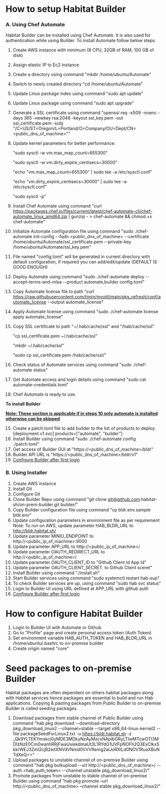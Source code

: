 # How to setup Habitat Builder
### A. Using Chef Automate
Habitat Builder can be installed using Chef Automate. It is also used for authentication while using Builder. To install Automate follow below steps.
 
1. Create AWS instance with minimum (8 CPU, 32GB of RAM, 100 GB of disk)
2. Assign elastic IP to Ec2 instance
3. Create a directory using command "mkdir /home/ubuntu/Automate"
4. Switch to newly created directory "cd /home/ubuntu/Automate"
5. Update Linux package index using command "sudo apt update"
6. Update Linux package using command "sudo apt upgrade"
7. Generate a SSL certificate using command "openssl req -x509 -noenc -days 365 -newkey rsa:2048 -keyout ssl_key.pem -out ssl_certificate.pem -subj "/C=US/ST=Oregon/L=Portland/O=Company/OU=Dept/CN=<public_dns_of_machine>""
8. Update kernel parameters for better performance:

    "sudo sysctl -w vm.max_map_count=655300"

    "sudo sysctl -w vm.dirty_expire_centisecs=30000"

    "echo "vm.max_map_count=655300" | sudo tee -a /etc/sysctl.conf"

    "echo "vm.dirty_expire_centisecs=30000" | sudo tee -a /etc/sysctl.conf"

    "sudo sysctl -p"
9. Install Chef Automate using command "curl https://packages.chef.io/files/current/latest/chef-automate-cli/chef-automate_linux_amd64.zip | gunzip - > chef-automate && chmod +x chef-automate"
10. Initialize Automate configuration file using command "sudo ./chef-automate init-config --fqdn <public_dns_of_machine> --certificate /home/ubuntu/Automate/ssl_certificate.pem --private-key /home/ubuntu/Automate/ssl_key.pem"
11. File named "config.toml" will be generated in current directory with default configuration, if required you can add/edit/update (DEFAULT IS GOOD ENOUGH)
12. Deploy Automate using command "sudo ./chef-automate deploy --accept-terms-and-mlsa --product automate,builder config.toml"
13. Copy Automate license file to path "curl https://raw.githubusercontent.com/timin/myutil/main/pkg_refresh/conf/automate_license --output automate_license"
14. Apply Automate license using command "sudo ./chef-automate license apply automate_license"
15. Copy SSL certificate to path "~/.hab/cache/ssl" and "/hab/cache/ssl"
    
     "cp ssl_certificate.pem ~/.hab/cache/ssl"

     "mkdir ~/.hab/cache/ssl"

     "sudo cp ssl_certificate.pem /hab/cache/ssl/"
17. Check status of Automate services using command "sudo ./chef-automate status"
18. Get Automate access and login details using command "sudo cat automate-credentials.toml"
19. Chef Automate is ready to use.

**To install Builder**

<ins>**Note: These section is applicable if in steps 10 only automate is installed otherwise can be skipped**</ins>

15. Create a patch.toml file to add builder to the list of products to deploy.
    [deployment.v1.svc]
    products=["automate", "builder"]
16. Install Builder using command "sudo ./chef-automate config ./patch.toml"
17. Get access of Builder GUI at "https://<public_dns_of_machine>/bldr"
18. Builder API URL is "https://<public_dns_of_machine>/bldr/v1"
19. [Configure Builder after first login](https://github.com/habitat-sh/core-plans-dev/blob/nimitworks/guides/builder_setup.md#how-to-configure-habitat-builder)


### B. Using Installer

1. Create AWS instance
2. Install Git
3. Configure Git
4. Clone Builder Repo using command "git clone git@github.com:habitat-sh/on-prem-builder.git builder/" 
5. Copy Builder configuration file using command "cp bldr.env.sample bldr.env"
6. Update configuration parameters in environment file as per requirement
    Note: To run on AWS, update parameter HAB_BLDR_URL to http://bldr.habitat.sh/
7. Update parameter MINIO_ENDPOINT to http://<public_ip_of_machine>:9000
8. Update parameter APP_URL to http://<public_ip_of_machine>/
9. Update parameter OAUTH_REDIRECT_URL to http://<public_ip_of_machine>/
10. Update parameter OAUTH_CLIENT_ID to "Github Client Id App Id"
11. Update parameter OAUTH_CLIENT_SECRET. to Github Client sceret"
12. Install Builder using command “./install.sh”
13. Start Builder services using command "sudo systemctl restart hab-sup"
14. To check Builder services are up, using command "sudo hab svc status"
15. Login to Builder UI using URL defined at APP_URL with github auth
16. [Configure Builder after first login](https://github.com/habitat-sh/core-plans-dev/blob/nimitworks/guides/builder_setup.md#how-to-configure-habitat-builder)


# How to configure Habitat Builder

1. Login to Builder UI with Automate or Github
2. Go to "Profile" page and create personal access token (Auth Token)
3. Set environment variable HAB_AUTH_TOKEN and HAB_BLDR_URL in /home/ubuntu/.bashrc to on-premise builder
5. Create origin named "core"

# Seed packages to on-premise Builder

Habitat packages are often dependent on others habitat packages along with Habitat services hence packages are essential to build and run Hab applications. Copying & pasting packages from Public Builder to on-premise Builder is called seeding packages.

1. Download packages from stable channel of Public Builder using command "hab pkg download --download-directory pkg_download_linux2 --channel=stable --target x86_64-linux-kernel2 --file packageSeedForLinux2.txt -u https://bldr.habitat.sh -z _Qk9YLTEKYmxkci0yMDE3MDkyNzAyMzcxNApibGRyLTIwMTcwOTI3MDIzNzE0Cm0wanhRRjFwaUxiekdmaUt3L1RYdG1UVFpNOFh2Q3ExClkxSkkrWEJ3Zml2cjB2eitXNVdVNmd0VVVRemg2alJoRXlLd0NOV1RuaXBuNTdXeQ=="
2. Upload packages to unstable channel of on-premise Builder using command "hab pkg bulkupload --url http://<public_dns_of_machine>/ --auth <hab_auth_token> --channel unstable pkg_download_linux2/"
3. Promote packages from unstable to stable channel of on-premise Builder using command "hab pkg promote –url http://<public_dns_of_machine> –channel stable pkg_download_linux2/"
